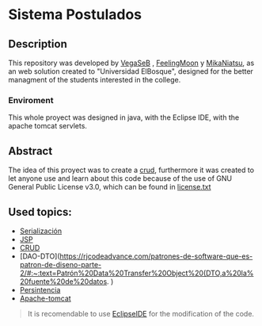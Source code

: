 # Sistema Postulados
## Description
This repository was developed by [VegaSeB](https://github.com/vegaSeB) , [FeelingMoon](https://github.com/FeelingMoon) y [MikaNiatsu](https://github.com/MikaNiatsu), as an web solution created to "Universidad ElBosque", designed for the better managment of the students interested in the college.
### Enviroment
This whole proyect was designed in java, with the Eclipse IDE, with the apache tomcat servlets.
## Abstract
The idea of this proyect was to create a [crud](https://es.wikipedia.org/wiki/CRUD), furthermore it was created to let anyone use and learn about this code because of the use of GNU General Public License v3.0, which can be found in [license.txt](https://github.com/vegaSeB/RecursosHumanos/blob/main/LICENSE)
## Used topics:
- [Serialización](https://www.simplilearn.com/tutorials/java-tutorial/serialization-in-java#:~:text=Serialization%20in%20Java%20is%20the,then%20de-serialize%20it%20there.)
- [JSP](https://es.wikipedia.org/wiki/JavaServer_Pages)
- [CRUD](https://es.wikipedia.org/wiki/CRUD)
- [DAO-DTO](https://rjcodeadvance.com/patrones-de-software-que-es-patron-de-diseno-parte-2/#:~:text=Patrón%20Data%20Transfer%20Object%20(DTO,a%20la%20fuente%20de%20datos. )
- [Persintencia](https://www.adictosaltrabajo.com/2007/03/15/persistencia-java/)
- [Apache-tomcat](https://tomcat.apache.org)
> It is recomendable to use [EclipseIDE](https://www.eclipse.org/downloads/) for the modification of the code.
